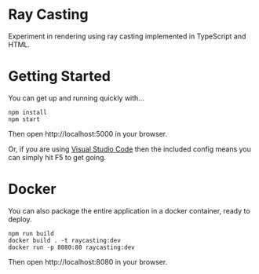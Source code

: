 # Ray Casting

Experiment in rendering using ray casting implemented in TypeScript and HTML.

# Getting Started

You can get up and running quickly with...

```
npm install
npm start
```
Then open http://localhost:5000 in your browser.

Or, if you are using [Visual Studio Code](https://code.visualstudio.com/) then the included config means you can simply hit F5 to get going.

# Docker

You can also package the entire application in a docker container, ready to deploy.

```
npm run build
docker build . -t raycasting:dev
docker run -p 8080:80 raycasting:dev
```

Then open http://localhost:8080 in your browser.